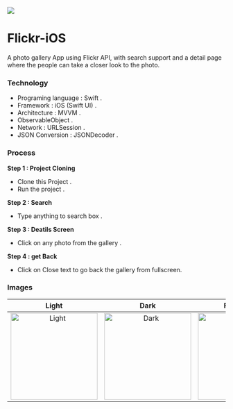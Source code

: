 ![](https://upload.wikimedia.org/wikipedia/commons/thumb/9/9b/Flickr_logo.png/640px-Flickr_logo.png)
# Flickr-iOS
A photo gallery App using Flickr API, with search support and a detail page where the people can take a closer look to the photo.



### Technology
- Programing language : Swift .
- Framework : iOS (Swift UI) .
- Architecture : MVVM .
- ObservableObject .
- Network : URLSession .
- JSON Conversion : JSONDecoder .

### Process
**Step 1 : Project Cloning**
- Clone this Project .
- Run the project .

**Step 2 : Search**
- Type anything to search box .

**Step 3 : Deatils Screen**
- Click on any photo from the gallery .

**Step 4 : get Back**
- Click on Close text to go back the gallery from fullscreen.



### Images

Light             |  Dark | Fullscreen
:-------------------------:|:-------------------------:|:-------------------------:
<img src="https://raw.githubusercontent.com/trsimanto/Flicker-iOS/main/s0.png" alt="Light" width="200"/>  |  <img src="https://raw.githubusercontent.com/trsimanto/Flicker-iOS/main/s1.png" alt="Dark" width="200"/>|<img src="https://raw.githubusercontent.com/trsimanto/Flicker-iOS/main/s2.png" alt="Fullscreen" width="200"/>
